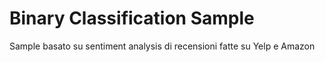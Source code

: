 # Binary Classification Sample

Sample basato su sentiment analysis di recensioni fatte su Yelp e Amazon
